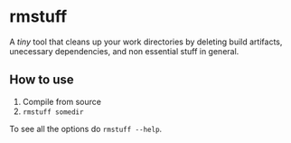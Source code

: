 # rmstuff

A *tiny* tool that cleans up your work directories by deleting build artifacts, unecessary dependencies, and non essential stuff in general.

## How to use

1. Compile from source
2. `rmstuff somedir`

To see all the options do `rmstuff --help`.
